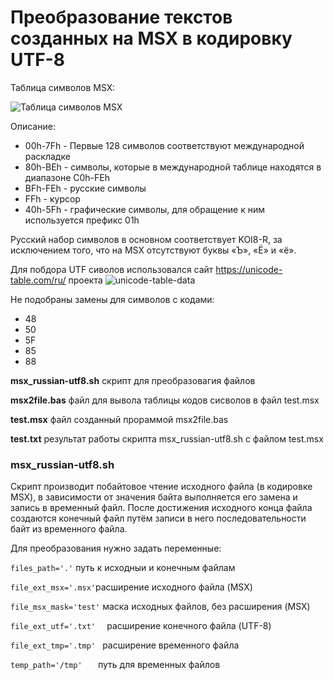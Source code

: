 # Преобразование текстов созданных на MSX в кодировку UTF-8
Таблица символов MSX:

![Таблица символов MSX](https://www.msx.org/wiki/images/e/e0/MSX_font-russian.png)

Описание:
* 00h-7Fh - Первые 128 символов соответствуют международной раскладке
* 80h-BEh - символы, которые в международной таблице находятся в диапазоне C0h-FEh
* BFh-FEh - русские символы
* FFh - курсор
* 40h-5Fh - графические символы, для обращение к ним используется префикс 01h

Русский набор символов в основном соответствует KOI8-R, за исключением того, что на MSX отсутствуют буквы «Ъ», «Ё» и «ё». 

Для побдора UTF сиволов использовался сайт https://unicode-table.com/ru/ проекта ![unicode-table-data](https://github.com/unicode-table/unicode-table-data)

Не подобраны замены для символов с кодами:
* 48
* 50
* 5F
* 85
* 88 


**msx_russian-utf8.sh** скрипт для преобразовагия файлов

**msx2file.bas** файл для вывола таблицы кодов сисволов в файл test.msx

**test.msx** файл созданный прораммой msx2file.bas

**test.txt** результат работы скрипта msx_russian-utf8.sh с файлом test.msx

### msx_russian-utf8.sh

Скрипт производит побайтовое чтение исходного файла (в кодировке MSX), в зависимости от значения байта выполняется его замена и запись в временный файл. После достижения исходного конца файла создаются конечный файл путём записи в него последовательности байт из временного файла.

Для преобразования нужно задать переменные:

` files_path='.' `		путь к исходныи и конечным файлам

` file_ext_msx='.msx' `расширение исходного файла (MSX)

` file_msx_mask='test' `	маска исходных файлов, без расширения (MSX)

` file_ext_utf='.txt'	` расширение конечного файла (UTF-8)

`file_ext_tmp='.tmp' `	расширение временного файла

`temp_path='/tmp'	` путь для временных файлов

                                                        
